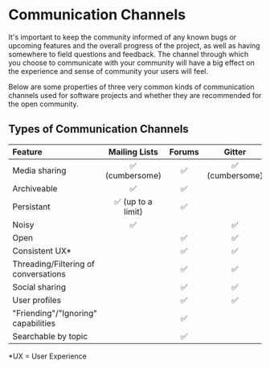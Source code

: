 # Communication Channels

It's important to keep the community informed of any known bugs or upcoming features and the overall progress of the project, as well as having somewhere to field questions and feedback.
The channel through which you choose to communicate with your community will have a big effect on the experience and sense of community your users will feel.

Below are some properties of three very common kinds of communication channels used for software projects and whether they are recommended for the open community.

## Types of Communication Channels

| Feature | Mailing Lists | Forums | Gitter |
| :--- | :---: | :---: | :---: |
| Media sharing | ✅ (cumbersome) | ✅ | ✅ (cumbersome) |
| Archiveable | ✅ | ✅ | |
| Persistant | ✅ (up to a limit) | ✅ | |
| Noisy | ✅ | | ✅ |
| Open | | ✅ | ✅ |
| Consistent UX* | | ✅ | ✅ |
| Threading/Filtering of conversations | | ✅ | ✅ |
| Social sharing | | ✅ | ✅ |
| User profiles | | ✅ | ✅ |
| "Friending"/"Ignoring" capabilities | | ✅ | |
| Searchable by topic | | ✅ | |

*UX = User Experience

